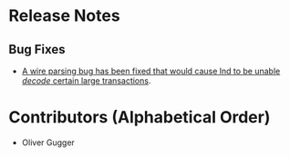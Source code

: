 # Release Notes

## Bug Fixes

* [A wire parsing bug has been fixed that would cause lnd to be unable _decode_
  certain large transactions](https://github.com/voltagecloud/lnd/pull/7098).

# Contributors (Alphabetical Order)

* Oliver Gugger
